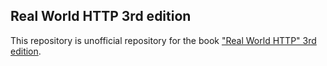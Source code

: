 ## Real World HTTP 3rd edition
This repository is unofficial repository for the book ["Real World HTTP" 3rd edition](https://www.oreilly.co.jp/books/9784814400669/).

